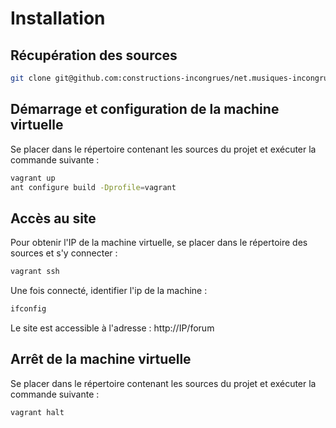 # Installation
## Récupération des sources
```bash
git clone git@github.com:constructions-incongrues/net.musiques-incongrues.www.git
```

## Démarrage et configuration de la machine virtuelle
Se placer dans le répertoire contenant les sources du projet et exécuter la commande suivante :
```bash
vagrant up
ant configure build -Dprofile=vagrant
```

## Accès au site
Pour obtenir l'IP de la machine virtuelle, se placer dans le répertoire des sources et s'y connecter :
```bash
vagrant ssh
```
Une fois connecté, identifier l'ip de la machine : 
```bash
ifconfig
```

Le site est accessible à l'adresse : http://IP/forum

## Arrêt de la machine virtuelle
Se placer dans le répertoire contenant les sources du projet et exécuter la commande suivante :
```bash
vagrant halt
```
